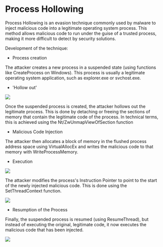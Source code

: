 # Process Hollowing

Process Hollowing is an evasion technique commonly used by malware to inject malicious code into a legitimate operating system process. This method allows malicious code to run under the guise of a trusted process, making it more difficult to detect by security solutions.

Development of the technique:

- Process creation

The attacker creates a new process in a suspended state (using functions like CreateProcess on Windows). This process is usually a legitimate operating system application, such as explorer.exe or svchost.exe.

- 'Hollow out'

<img src="phollow3.png" >

Once the suspended process is created, the attacker hollows out the legitimate process. This is done by detaching or freeing the sections of memory that contain the legitimate code of the process. In technical terms, this is achieved using the Nt/ZwUnmapViewOfSection function

- Malicious Code Injection

The attacker then allocates a block of memory in the flushed process address space using VirtualAllocEx and writes the malicious code to that memory with WriteProcessMemory.

- Execution

 <img src="phollow4.png" >

The attacker modifies the process's Instruction Pointer to point to the start of the newly injected malicious code. This is done using the SetThreadContext function.

<img src="phollow2.png" >

- Resumption of the Process

Finally, the suspended process is resumed (using ResumeThread), but instead of executing the original, legitimate code, it now executes the malicious code that has been injected.

<img src="phollow1.png" >

